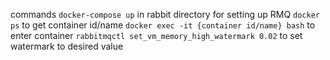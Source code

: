 commands 
    `docker-compose up` in rabbit directory for setting up RMQ
    `docker ps` to get container id/name
    `docker exec -it {container id/name} bash` to enter container 
    `rabbitmqctl set_vm_memory_high_watermark 0.02` to set watermark to desired value
